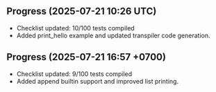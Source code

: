 ## Progress (2025-07-21 10:26 UTC)
- Checklist updated: 10/100 tests compiled
- Added print_hello example and updated transpiler code generation.

## Progress (2025-07-21 16:57 +0700)
- Checklist updated: 9/100 tests compiled
- Added append builtin support and improved list printing.
